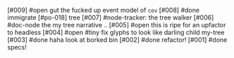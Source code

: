 [#009] #open gut the fucked up event model of `cov`
[#008]       #done immigrate [#po-018] tree
[#007]       #node-tracker: the tree walker
[#006]       #doc-node the my tree narrative ..
[#005] #open this is ripe for an upfactor to headless
[#004] #open #tiny fix glyphs to look like darling child my-tree
[#003]       #done haha look at borked bin
[#002]       #done refactor!
[#001]       #done specs!
